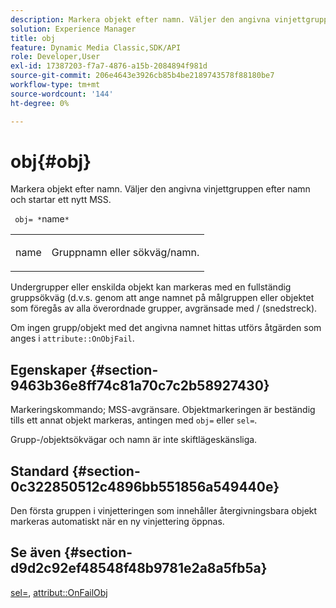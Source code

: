 ```yaml
---
description: Markera objekt efter namn. Väljer den angivna vinjettgruppen efter namn och startar ett nytt MSS.
solution: Experience Manager
title: obj
feature: Dynamic Media Classic,SDK/API
role: Developer,User
exl-id: 17387203-f7a7-4876-a15b-2084894f981d
source-git-commit: 206e4643e3926cb85b4be2189743578f88180be7
workflow-type: tm+mt
source-wordcount: '144'
ht-degree: 0%

---
```


# obj{#obj}

Markera objekt efter namn. Väljer den angivna vinjettgruppen efter namn och startar ett nytt MSS.

` obj= *`name`*`

<table id="simpletable_6E0DA6CBCDCF4CDDAFA5A4C38E0D5FC5"> 
 <tr class="strow"> 
  <td class="stentry"> <p> <span class="codeph"> <span class="varname"> name  </span> </span> </p> </td> 
  <td class="stentry"> <p>Gruppnamn eller sökväg/namn. </p> </td> 
 </tr> 
</table>

Undergrupper eller enskilda objekt kan markeras med en fullständig gruppsökväg (d.v.s. genom att ange namnet på målgruppen eller objektet som föregås av alla överordnade grupper, avgränsade med / (snedstreck).

Om ingen grupp/objekt med det angivna namnet hittas utförs åtgärden som anges i `attribute::OnObjFail`.

## Egenskaper {#section-9463b36e8ff74c81a70c7c2b58927430}

Markeringskommando; MSS-avgränsare. Objektmarkeringen är beständig tills ett annat objekt markeras, antingen med `obj=` eller `sel=`.

Grupp-/objektsökvägar och namn är inte skiftlägeskänsliga.

## Standard {#section-0c322850512c4896bb551856a549440e}

Den första gruppen i vinjetteringen som innehåller återgivningsbara objekt markeras automatiskt när en ny vinjettering öppnas.

## Se även {#section-d9d2c92ef48548f48b9781e2a8a5fb5a}

[sel=](../../../../../ir-api/http-protocol/image-rendering-api-ref/c-ir-http-protocol-ref/c-ir-http-protocol-command-reference/r-ir-sel.md#reference-01322c58d414481385c29fcdd27a090b),  [attribut::OnFailObj](../../../../../ir-api/material-cat/image-rendering-api-ref/c-ir-material-catalog/c-ir-attributes-reference/r-ir-onfailobj.md#reference-4c6ba90418e84da5831f8573bbbf2c8d)
